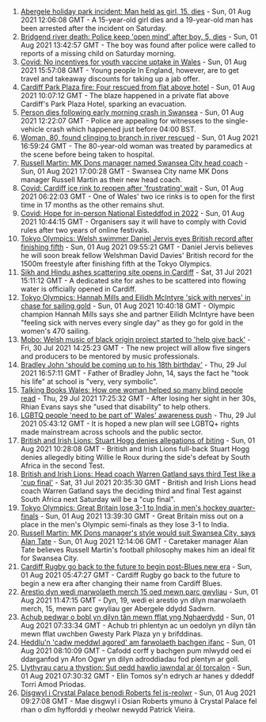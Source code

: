 1. [Abergele holiday park incident: Man held as girl, 15, dies](https://www.bbc.co.uk/news/uk-wales-58048295) - Sun, 01 Aug 2021 12:06:08 GMT - A 15-year-old girl dies and a 19-year-old man has been arrested after the incident on Saturday.
2. [Bridgend river death: Police keep 'open mind' after boy, 5, dies](https://www.bbc.co.uk/news/uk-wales-58045998) - Sun, 01 Aug 2021 13:42:57 GMT - The boy was found after police were called to reports of a missing child on Saturday morning.
3. [Covid: No incentives for youth vaccine uptake in Wales](https://www.bbc.co.uk/news/uk-wales-58047609) - Sun, 01 Aug 2021 15:57:08 GMT - Young people In England, however, are to get travel and takeaway discounts for taking up a jab offer.
4. [Cardiff Park Plaza fire: Four rescued from flat above hotel](https://www.bbc.co.uk/news/uk-wales-58039097) - Sun, 01 Aug 2021 10:07:12 GMT - The blaze happened in a private flat above Cardiff's Park Plaza Hotel, sparking an evacuation.
5. [Person dies following early morning crash in Swansea](https://www.bbc.co.uk/news/uk-wales-58047608) - Sun, 01 Aug 2021 12:22:07 GMT - Police are appealing for witnesses to the single-vehicle crash which happened just before 04:00 BST.
6. [Woman, 80, found clinging to branch in river rescued](https://www.bbc.co.uk/news/uk-wales-58049508) - Sun, 01 Aug 2021 16:59:24 GMT - The 80-year-old woman was treated by paramedics at the scene before being taken to hospital.
7. [Russell Martin: MK Dons manager named Swansea City head coach](https://www.bbc.co.uk/sport/football/58046826) - Sun, 01 Aug 2021 17:00:28 GMT - Swansea City name MK Dons manager Russell Martin as their new head coach.
8. [Covid: Cardiff ice rink to reopen after 'frustrating' wait](https://www.bbc.co.uk/news/uk-wales-58010522) - Sun, 01 Aug 2021 06:22:03 GMT - One of Wales' two ice rinks is to open for the first time in 17 months as the other remains shut.
9. [Covid: Hope for in-person National Eisteddfod in 2022](https://www.bbc.co.uk/news/uk-wales-58047605) - Sun, 01 Aug 2021 10:44:15 GMT - Organisers say it will have to comply with Covid rules after two years of online festivals.
10. [Tokyo Olympics: Welsh swimmer Daniel Jervis eyes British record after finishing fifth](https://www.bbc.co.uk/sport/av/olympics/58046822) - Sun, 01 Aug 2021 09:55:21 GMT - Daniel Jervis believes he will soon break fellow Welshman David Davies' British record for the 1500m freestyle after finishing fifth at the Tokyo Olympics.
11. [Sikh and Hindu ashes scattering site opens in Cardiff](https://www.bbc.co.uk/news/uk-wales-57988853) - Sat, 31 Jul 2021 15:11:12 GMT - A dedicated site for ashes to be scattered into flowing water is officially opened in Cardiff.
12. [Tokyo Olympics: Hannah Mills and Eilidh McIntyre 'sick with nerves' in chase for sailing gold](https://www.bbc.co.uk/sport/av/olympics/58046824) - Sun, 01 Aug 2021 10:40:18 GMT - Olympic champion Hannah Mills says she and partner Eilidh McIntyre have been "feeling sick with nerves every single day" as they go for gold in the women's 470 sailing.
13. [Mobo: Welsh music of black origin project started to 'help give back'](https://www.bbc.co.uk/news/uk-wales-58030464) - Fri, 30 Jul 2021 14:25:23 GMT - The new project will allow five singers and producers to be mentored by music professionals.
14. [Bradley John 'should be coming up to his 18th birthday'](https://www.bbc.co.uk/news/uk-wales-58019640) - Thu, 29 Jul 2021 16:57:11 GMT - Father of Bradley John, 14, says the fact he "took his life" at school is "very, very symbolic".
15. [Talking Books Wales: How one woman helped so many blind people read](https://www.bbc.co.uk/news/uk-wales-58018316) - Thu, 29 Jul 2021 17:25:32 GMT - After losing her sight in her 30s, Rhian Evans says she "used that disability" to help others.
16. [LGBTQ people 'need to be part of' Wales' awareness push](https://www.bbc.co.uk/news/uk-wales-58001743) - Thu, 29 Jul 2021 05:43:12 GMT - It is hoped a new plan will see LGBTQ+ rights made mainstream across schools and the public sector.
17. [British and Irish Lions: Stuart Hogg denies allegations of biting](https://www.bbc.co.uk/sport/rugby-union/58047341) - Sun, 01 Aug 2021 10:28:08 GMT - British and Irish Lions full-back Stuart Hogg denies allegedly biting Willie le Roux during the side's defeat by South Africa in the second Test.
18. [British and Irish Lions: Head coach Warren Gatland says third Test like a 'cup final'](https://www.bbc.co.uk/sport/rugby-union/58043738) - Sat, 31 Jul 2021 20:35:30 GMT - British and Irish Lions head coach Warren Gatland says the deciding third and final Test against South Africa next Saturday will be a "cup final".
19. [Tokyo Olympics: Great Britain lose 3-1 to India in men's hockey quarter-finals](https://www.bbc.co.uk/sport/olympics/58045615) - Sun, 01 Aug 2021 13:39:30 GMT - Great Britain miss out on a place in the men's Olympic semi-finals as they lose 3-1 to India.
20. [Russell Martin: MK Dons manager's style would suit Swansea City, says Alan Tate](https://www.bbc.co.uk/sport/football/58041792) - Sun, 01 Aug 2021 12:14:06 GMT - Caretaker manager Alan Tate believes Russell Martin's football philosophy makes him an ideal fit for Swansea City.
21. [Cardiff Rugby go back to the future to begin post-Blues new era](https://www.bbc.co.uk/sport/rugby-union/58019430) - Sun, 01 Aug 2021 05:47:27 GMT - Cardiff Rugby go back to the future to begin a new era after changing their name from Cardiff Blues.
22. [Arestio dyn wedi marwolaeth merch 15 oed mewn parc gwyliau](https://www.bbc.co.uk/newyddion/58048276) - Sun, 01 Aug 2021 11:47:15 GMT - Dyn, 19, wedi ei arestio yn dilyn marwolaeth merch, 15, mewn parc gwyliau ger Abergele ddydd Sadwrn.
23. [Achub pedwar o bobl yn dilyn tân mewn fflat yng Nghaerdydd](https://www.bbc.co.uk/newyddion/58046468) - Sun, 01 Aug 2021 07:33:34 GMT - Achub tri phlentyn ac un oedolyn yn dilyn tân mewn fflat uwchben Gwesty Park Plaza yn y brifddinas.
24. [Heddlu'n 'cadw meddwl agored' am farwolaeth bachgen ifanc](https://www.bbc.co.uk/newyddion/58046469) - Sun, 01 Aug 2021 08:10:09 GMT - Cafodd corff y bachgen pum mlwydd oed ei ddarganfod yn Afon Ogwr yn dilyn adroddiadau fod plentyn ar goll.
25. [Llythyrau caru a thystion: Sut oedd hawlio iawndal ar ôl torcalon](https://www.bbc.co.uk/newyddion/58029257) - Sun, 01 Aug 2021 07:30:32 GMT - Elin Tomos sy'n edrych ar hanes y ddeddf Torri Amod Priodas.
26. [Disgwyl i Crystal Palace benodi Roberts fel is-reolwr](https://www.bbc.co.uk/newyddion/58046473) - Sun, 01 Aug 2021 09:27:08 GMT - Mae disgwyl i Osian Roberts ymuno â Crystal Palace fel rhan o dîm hyfforddi y rheolwr newydd Patrick Vieira.
